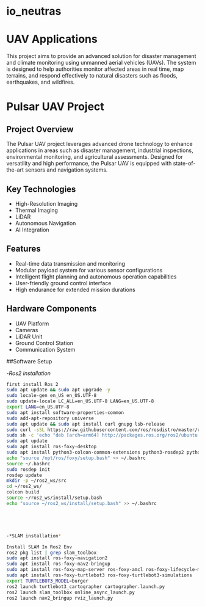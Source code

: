 # io_neutras
# UAV Applications
This project aims to provide an advanced solution for disaster management and climate monitoring using unmanned aerial vehicles (UAVs). The system is designed to help authorities monitor affected areas in real time, map terrains, and respond effectively to natural disasters such as floods, earthquakes, and wildfires.

# Pulsar UAV Project

## Project Overview
The Pulsar UAV project leverages advanced drone technology to enhance applications in areas such as disaster management, industrial inspections, environmental monitoring, and agricultural assessments. Designed for versatility and high performance, the Pulsar UAV is equipped with state-of-the-art sensors and navigation systems.

## Key Technologies
- High-Resolution Imaging
- Thermal Imaging
- LiDAR
- Autonomous Navigation
- AI Integration

## Features
- Real-time data transmission and monitoring
- Modular payload system for various sensor configurations
- Intelligent flight planning and autonomous operation capabilities
- User-friendly ground control interface
- High endurance for extended mission durations

## Hardware Components
- UAV Platform
- Cameras
- LiDAR Unit
- Ground Control Station
- Communication System

##Software Setup


-*Ros2 installation* 
```bash
first install Ros 2
sudo apt update && sudo apt upgrade -y
sudo locale-gen en_US en_US.UTF-8
sudo update-locale LC_ALL=en_US.UTF-8 LANG=en_US.UTF-8
export LANG=en_US.UTF-8
sudo apt install software-properties-common
sudo add-apt-repository universe
sudo apt update && sudo apt install curl gnupg lsb-release
sudo curl -sSL https://raw.githubusercontent.com/ros/rosdistro/master/ros.asc | sudo apt-key add -
sudo sh -c 'echo "deb [arch=arm64] http://packages.ros.org/ros2/ubuntu $(lsb_release -cs) main" > /etc/apt/sources.list.d/ros2-latest.list'
sudo apt update
sudo apt install ros-foxy-desktop
sudo apt install python3-colcon-common-extensions python3-rosdep2 python3-vcstool git
echo "source /opt/ros/foxy/setup.bash" >> ~/.bashrc
source ~/.bashrc
sudo rosdep init
rosdep update
mkdir -p ~/ros2_ws/src
cd ~/ros2_ws/
colcon build
source ~/ros2_ws/install/setup.bash
echo "source ~/ros2_ws/install/setup.bash" >> ~/.bashrc





-*SLAM installation*

Install SLAM In Ros2 Env
ros2 pkg list | grep slam_toolbox
sudo apt install ros-foxy-navigation2
sudo apt install ros-foxy-nav2-bringup
sudo apt install ros-foxy-map-server ros-foxy-amcl ros-foxy-lifecycle-msgs
sudo apt install ros-foxy-turtlebot3 ros-foxy-turtlebot3-simulations
export TURTLEBOT3_MODEL=burger
ros2 launch turtlebot3_cartographer cartographer.launch.py
ros2 launch slam_toolbox online_async_launch.py
ros2 launch nav2_bringup rviz_launch.py

